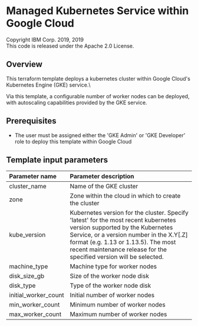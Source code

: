 # Managed Kubernetes Service within Google Cloud
Copyright IBM Corp. 2019, 2019 \
This code is released under the Apache 2.0 License.

## Overview
This terraform template deploys a kubernetes cluster within Google Cloud's Kubernetes Engine (GKE) service.\

Via this template, a configurable number of worker nodes can be deployed, with autoscaling capabilities provided by the GKE service.

## Prerequisites
* The user must be assigned either the 'GKE Admin' or 'GKE Developer' role to deploy this template within Google Cloud

## Template input parameters

| Parameter name         | Parameter description |
| :---                   | :---        |
| cluster_name           | Name of the GKE cluster |
| zone                   | Zone within the cloud in which to create the cluster |
| kube_version           | Kubernetes version for the cluster. Specify 'latest' for the most recent kubernetes version supported by the Kubernetes Service, or a version number in the X.Y[.Z] format (e.g. 1.13 or 1.13.5).  The most recent maintenance release for the specified version will be selected. |
| machine_type           | Machine type for worker nodes |
| disk\_size\_gb         | Size of the worker node disk |
| disk_type              | Type of the worker node disk |
| initial\_worker\_count | Initial number of worker nodes |
| min\_worker\_count     | Minimum number of worker nodes |
| max\_worker\_count     | Maximum number of worker nodes |
